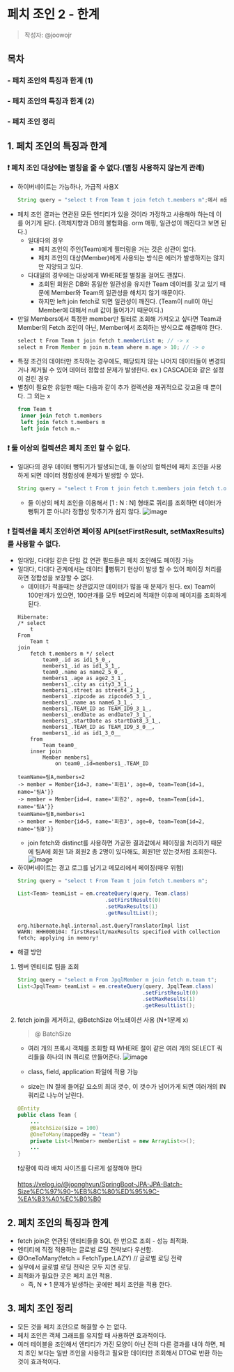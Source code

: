 # 페치 조인 2 - 한계
> 작성자: @joowojr

## 목차
### - 페치 조인의 특징과 한계 (1)
### - 페치 조인의 특징과 한계 (2)
### - 페치 조인 정리

## 1. 페치 조인의 특징과 한계
### ❗️ 페치 조인 대상에는 별칭을 줄 수 없다.(별칭 사용하지 않는게 관례)
  - 하이버네이트는 가능하나, 가급적 사용X
    ```java
    String query = "select t From Team t join fetch t.members m";​에서 m을 사용하면 안됨.
    ```
  - 페치 조인 결과는 연관된 모든 엔티티가 있을 것이라 가정하고 사용해야 하는데 이를 어기게 된다. (객체지향과 DB의 불협화음. orm 매핑, 일관성이 깨진다고 보면 된다.)
    - 일대다의 경우
      - 페치 조인의 주인(Team)에게 필터링을 거는 것은 상관이 없다. 
      - 페치 조인의 대상(Member)에게 사용되는 방식은 에러가 발생하지는 않지만 지양되고 있다.
    - 다대일의 경우에는 대상에게 WHERE절 별칭을 걸어도 괜찮다.
      - 조회된 회원은 DB와 동일한 일관성을 유지한 Team 데이터를 갖고 있기 때문에 Member와 Team의 일관성을 해치지 않기 때문이다.
      - 하지만 left join fetch로 되면 일관성이 깨진다. (Team이 null이 아닌 Member에 대해서 null 값이 들어가기 때문이다.)
  - 만일 Members에서 특정한 member만 필터로 조회해 가져오고 싶다면 Team과 Member의 Fetch 조인이 아닌, Member에서 조회하는 방식으로 해결해야 한다.
    ```java
    select t From Team t join fetch t.memberList m; // -> x
    select m From Member m join m.team where m.age > 10; // -> o
    ```
  - 특정 조건의 데이터만 조작하는 경우에도, 해당되지 않는 나머지 데이터들이 변경되거나 제거될 수 있어 데이터 정합성 문제가 발생한다. 
    ex ) CASCADE와 같은 설정이 걸린 경우
  - 별칭이 필요한 유일한 때는 다음과 같이 추가 컬렉션을 재귀적으로 갖고올 때 뿐이다. 그 외는 x 
    ```sql
    from Team t
     inner join fetch t.members
     left join fetch t.members m
     left join fetch m.~
    ```

### ❗️ 둘 이상의 컬렉션은 페치 조인 할 수 없다.
  - 일대다의 경우 데이터 뻥튀기가 발생되는데,  둘 이상의 컬렉션에 패치 조인을 사용하게 되면 데이터 정합성에 문제가 발생할 수 있다.
    ```java
    String query = "select t From t join fetch t.members join fetch t.orders";
     ```
    - 둘 이상의 페치 조인을 이용해서 [1 : N : N] 형태로 쿼리를 조회하면 데이터가 뻥튀기 뿐 아니라 정합성 맞추기가 쉽지 않다.
![image](https://github.com/luke0408/study_for_jpa_basic/assets/85955988/1aa47d3c-9310-40d3-b9b3-fb561aae1432)
    
### ❗️ 컬렉션을 페치 조인하면 페이징 API(setFirstResult, setMaxResults)를 사용할 수 없다.
  - 일대일, 다대일 같은 단일 값 연관 필드들은 페치 조인해도 페이징 가능
  - 일대다, 다대다 관계에서는 데이터 뻥튀기 현상이 발생 할 수 있어 페이징 처리를 하면 정합성을 보장할 수 없다.
    - 데이터가 적을때는 상관없지만 데이터가 많을 때 문제가 된다.
      ex) Team이 100만개가 있으면, 100만개를 모두 메모리에 적재한 이후에 페이지를 조회하게 된다. 
    ```log
    Hibernate: 
    /* select
        t 
    From
        Team t 
    join
        fetch t.members m */ select
            team0_.id as id1_5_0_,
            members1_.id as id1_3_1_,
            team0_.name as name2_5_0_,
            members1_.age as age2_3_1_,
            members1_.city as city3_3_1_,
            members1_.street as street4_3_1_,
            members1_.zipcode as zipcode5_3_1_,
            members1_.name as name6_3_1_,
            members1_.TEAM_ID as TEAM_ID9_3_1_,
            members1_.endDate as endDate7_3_1_,
            members1_.startDate as startDat8_3_1_,
            members1_.TEAM_ID as TEAM_ID9_3_0__,
            members1_.id as id1_3_0__ 
        from
            Team team0_ 
        inner join
            Member members1_ 
                on team0_.id=members1_.TEAM_ID
    
    teamName=팀A,members=2
    -> member = Member{id=3, name='회원1', age=0, team=Team{id=1, name='팀A'}}
    -> member = Member{id=4, name='회원2', age=0, team=Team{id=1, name='팀A'}}
    teamName=팀B,members=1
    -> member = Member{id=5, name='회원3', age=0, team=Team{id=2, name='팀B'}}
    ```
    - join fetch와 distinct를 사용하면 가공한 결과값에서 페이징을 처리하기 때문에 팀A에 회원 1과 회원2 총 2명이 있다해도, 회원1만 있는것처럼 조회한다.
    ![image](https://github.com/luke0408/study_for_jpa_basic/assets/85955988/f788089a-2c0f-4107-88b9-9b84e4aa343f)
  - 하이버네이트는 경고 로그를 남기고 메모리에서 페이징(매우 위험)
    ```java
    String query = "select t From Team t join fetch t.members m";
    
    List<Team> teamList = em.createQuery(query, Team.class)
                                .setFirstResult(0)
                                .setMaxResults(1)
                                .getResultList();
    ```
    ```log
    org.hibernate.hql.internal.ast.QueryTranslatorImpl list
    WARN: HHH000104: firstResult/maxResults specified with collection fetch; applying in memory!
    ```
  - 해결 방안
  1) 멤버 엔티티로 팀을 조회
      ```java
      String query = "select m From JpqlMember m join fetch m.team t";
      List<JpqlTeam> teamList = em.createQuery(query, JpqlTeam.class)
                                              .setFirstResult(0)
                                              .setMaxResults(1)
                                              .getResultList();
      ```
  2) fetch join을 제거하고, @BetchSize 어노테이션 사용 (N+1문제 x)
      > @ BatchSize
      - 여러 개의 프록시 객체를 조회할 때 WHERE 절이 같은 여러 개의 SELECT 쿼리들을 하나의 IN 쿼리로 만들어준다.
      ![image](https://github.com/luke0408/study_for_jpa_basic/assets/85955988/1bd4eb44-93fd-457d-8045-1e5a699a03ff)

      - class, field, application 파일에 적용 가능
      - size는 IN 절에 들어갈 요소의 최대 갯수, 이 갯수가 넘어가게 되면 여러개의 IN 쿼리로 나누어 날린다.
      ```java
      @Entity
      public class Team {
          ...
          @BatchSize(size = 100)
          @OneToMany(mappedBy = "team")
          private List<lMember> memberList = new ArrayList<>();
          ...
      }
      ```
      ❗️상황에 따라 배치 사이즈를 다르게 설정해야 한다
        
        https://velog.io/@joonghyun/SpringBoot-JPA-JPA-Batch-Size%EC%97%90-%EB%8C%80%ED%95%9C-%EA%B3%A0%EC%B0%B0
## 2. 페치 조인의 특징과 한계
- fetch join은 연관된 엔티티들을 SQL 한 번으로 조회 - 성능 최적화.
- 엔티티에 직접 적용하는 글로벌 로딩 전략보다 우선함.
- @OneToMany(fetch = FetchType.LAZY) // 글로벌 로딩 전략
- 실무에서 글로벌 로딩 전략은 모두 지연 로딩.
- 최적화가 필요한 곳은 페치 조인 적용.
  - 즉, N + 1 문제가 발생하는 곳에만 페치 조인을 적용 한다.

## 3. 페치 조인 정리
- 모든 것을 페치 조인으로 해결할 수 는 없다.
- 페치 조인은 객체 그래프를 유지할 때 사용하면 효과적이다.
- 여러 테이블을 조인해서 엔티티가 가진 모양이 아닌 전혀 다른 결과를 내야 하면, 페치 조인 보다는 일반 조인을 사용하고 필요한 데이터만 조회해서 DTO로 반환 하는것이 효과적이다.
